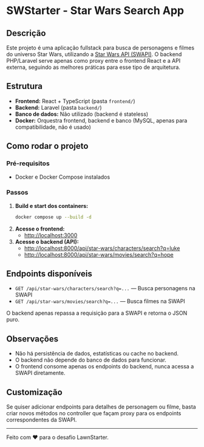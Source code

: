 # SWStarter - Star Wars Search App

## Descrição

Este projeto é uma aplicação fullstack para busca de personagens e filmes do universo Star Wars, utilizando a [Star Wars API (SWAPI)](https://swapi.dev/). O backend PHP/Laravel serve apenas como proxy entre o frontend React e a API externa, seguindo as melhores práticas para esse tipo de arquitetura.

## Estrutura
- **Frontend:** React + TypeScript (pasta `frontend/`)
- **Backend:** Laravel (pasta `backend/`)
- **Banco de dados:** Não utilizado (backend é stateless)
- **Docker:** Orquestra frontend, backend e banco (MySQL, apenas para compatibilidade, não é usado)

## Como rodar o projeto

### Pré-requisitos
- Docker e Docker Compose instalados

### Passos
1. **Build e start dos containers:**
   ```bash
   docker compose up --build -d
   ```
2. **Acesse o frontend:**
   - [http://localhost:3000](http://localhost:3000)
3. **Acesse o backend (API):**
   - [http://localhost:8000/api/star-wars/characters/search?q=luke](http://localhost:8000/api/star-wars/characters/search?q=luke)
   - [http://localhost:8000/api/star-wars/movies/search?q=hope](http://localhost:8000/api/star-wars/movies/search?q=hope)

## Endpoints disponíveis

- `GET /api/star-wars/characters/search?q=...` — Busca personagens na SWAPI
- `GET /api/star-wars/movies/search?q=...` — Busca filmes na SWAPI

O backend apenas repassa a requisição para a SWAPI e retorna o JSON puro.

## Observações
- Não há persistência de dados, estatísticas ou cache no backend.
- O backend não depende do banco de dados para funcionar.
- O frontend consome apenas os endpoints do backend, nunca acessa a SWAPI diretamente.

## Customização
Se quiser adicionar endpoints para detalhes de personagem ou filme, basta criar novos métodos no controller que façam proxy para os endpoints correspondentes da SWAPI.

---

Feito com ❤️ para o desafio LawnStarter. 